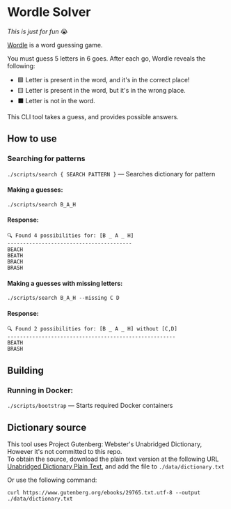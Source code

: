 # Wordle Solver
*This is just for fun* 😭

[Wordle](https://www.powerlanguage.co.uk/wordle/) is a word guessing game.

You must guess 5 letters in 6 goes. After each go, Wordle reveals the following:
- 🟩 Letter is present in the word, and it's in the correct place!
- 🟨 Letter is present in the word, but it's in the wrong place.
- ⬛️ Letter is not in the word.

This CLI tool takes a guess, and provides possible answers.

## How to use
### Searching for patterns
`./scripts/search { SEARCH PATTERN }` — Searches dictionary for pattern  

#### Making a guesses:

`./scripts/search B_A_H`  

#### Response:
```
🔍 Found 4 possibilities for: [B _ A _ H]
----------------------------------------
BEACH
BEATH
BRACH
BRASH
```

#### Making a guesses with missing letters:

`./scripts/search B_A_H --missing C D`  

#### Response:
```
🔍 Found 2 possibilities for: [B _ A _ H] without [C,D]
------------------------------------------------------
BEATH
BRASH
```

## Building
### Running in Docker:
`./scripts/bootstrap` — Starts required Docker containers

## Dictionary source
This tool uses Project Gutenberg: Webster's Unabridged Dictionary, However it's not committed to this repo.  
To obtain the source, download the plain text version at the following URL [Unabridged Dictionary Plain Text](https://www.gutenberg.org/ebooks/29765.txt.utf-8), and add the file to `./data/dictionary.txt`

Or use the following command: 
```
curl https://www.gutenberg.org/ebooks/29765.txt.utf-8 --output ./data/dictionary.txt
```
